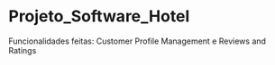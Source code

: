 # Projeto_Software_Hotel

Funcionalidades feitas: 
  Customer Profile Management e Reviews and Ratings
